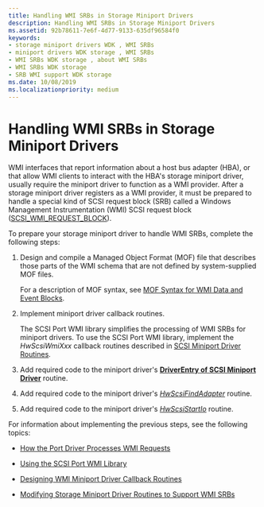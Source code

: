 ```yaml
---
title: Handling WMI SRBs in Storage Miniport Drivers
description: Handling WMI SRBs in Storage Miniport Drivers
ms.assetid: 92b78611-7e6f-4d77-9133-635df96584f0
keywords:
- storage miniport drivers WDK , WMI SRBs
- miniport drivers WDK storage , WMI SRBs
- WMI SRBs WDK storage , about WMI SRBs
- WMI SRBs WDK storage
- SRB WMI support WDK storage
ms.date: 10/08/2019
ms.localizationpriority: medium
---
```


# Handling WMI SRBs in Storage Miniport Drivers

WMI interfaces that report information about a host bus adapter (HBA), or that allow WMI clients to interact with the HBA's storage miniport driver, usually require the miniport driver to function as a WMI provider. After a storage miniport driver registers as a WMI provider, it must be prepared to handle a special kind of SCSI request block (SRB) called a Windows Management Instrumentation (WMI) SCSI request block ([SCSI_WMI_REQUEST_BLOCK](https://docs.microsoft.com/windows-hardware/drivers/ddi/srb/ns-srb-_scsi_wmi_request_block)).

To prepare your storage miniport driver to handle WMI SRBs, complete the following steps:

1. Design and compile a Managed Object Format (MOF) file that describes those parts of the WMI schema that are not defined by system-supplied MOF files.

    For a description of MOF syntax, see [MOF Syntax for WMI Data and Event Blocks](https://docs.microsoft.com/windows-hardware/drivers/kernel/mof-syntax-for-wmi-data-and-event-blocks).

2. Implement miniport driver callback routines.

    The SCSI Port WMI library simplifies the processing of WMI SRBs for miniport drivers. To use the SCSI Port WMI library, implement the *HwScsiWmiXxx* callback routines described in [SCSI Miniport Driver Routines](scsi-miniport-driver-routines.md).

3. Add required code to the miniport driver's [**DriverEntry of SCSI Miniport Driver**](driverentry-of-scsi-miniport-driver.md) routine.

4. Add required code to the miniport driver's [*HwScsiFindAdapter*](https://docs.microsoft.com/previous-versions/windows/hardware/drivers/ff557300(v=vs.85)) routine.

5. Add required code to the miniport driver's [*HwScsiStartIo*](https://docs.microsoft.com/previous-versions/windows/hardware/drivers/ff557323(v=vs.85)) routine.

For information about implementing the previous steps, see the following topics:

- [How the Port Driver Processes WMI Requests](how-the-port-driver-processes-wmi-requests.md)

- [Using the SCSI Port WMI Library](using-the-scsi-port-wmi-library.md)

- [Designing WMI Miniport Driver Callback Routines](designing-wmi-miniport-driver-callback-routines.md)

- [Modifying Storage Miniport Driver Routines to Support WMI SRBs](modifying-storage-miniport-driver-routines-to-support-wmi-srbs.md)
